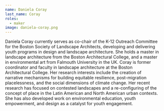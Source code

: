 ```yaml
---
name: Daniela Coray
last_name: Coray
roles:
  - maker
image: daniela-coray.png
---
```

Daniela Coray currently serves as co-chair of the K-12 Outreach Committee for the Boston Society of Landscape Architects, developing and delivering youth programs in design and landscape architecture. She holds a master in landscape architecture from the Boston Architectural College, and a master in environmental art from Falmouth University in the UK. Coray is former coordinator and faculty in landscape architecture at the Boston Architectural College. Her research interests include the creation of narrative mechanisms for building equitable resilience, post-migration placelessness, and the social dimensions of climate change. Her recent research has focused on contested landscapes and a re-configuring of the concept of place in the Latin American and North American urban contexts. She has also developed work on environmental education, youth empowerment, and design as a catalyst for youth engagement.